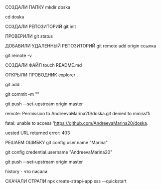 СОЗДАЛИ ПАПКУ mkdir doska

cd doska

СОЗДАЛИ РЕПОЗИТОРИЙ git init

ПРОВЕРИЛИ git status

ДОБАВИЛИ УДАЛЕННЫЙ РЕПОЗИТОРИЙ git remote add origin ссылка

git remote -v

СОЗДАЛИ ФАЙЛ touch README.md

ОТКРЫЛИ ПРОВОДНИК explorer .

git add .

git commit -m ""

git push --set-upstream origin master

remote: Permission to AndreevaMarina20/doska.git denied to mmissffi

fatal: unable to access 'https://github.com/AndreevaMarina20/doska.

uested URL returned error: 403

РЕШАЕМ ОШИБКУ git config user.name "Marina"

git config credential.username "AndreevaMarina20"

git push --set-upstream origin master

history - что писали

СКАЧАЛИ СТРАПИ npx create-strapi-app sss --quickstart 
